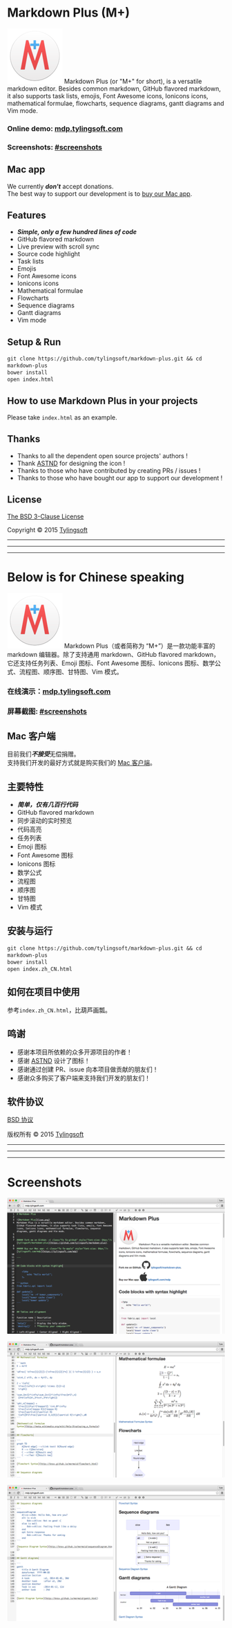 # Markdown Plus (M+)

![Markdown Plus](icon.png)
Markdown Plus (or "M+" for short), is a versatile markdown editor. Besides common markdown, GitHub flavored markdown, it also supports task lists, emojis, Font Awesome icons, Ionicons icons, mathematical formulae, flowcharts, sequence diagrams, gantt diagrams and Vim mode.


### Online demo: [mdp.tylingsoft.com](http://mdp.tylingsoft.com)

### Screenshots: [#screenshots](#screenshots)


## Mac app

We currently ***don't*** accept donations.  
The best way to support our development is to [buy our Mac app](https://tylingsoft.com/mdp).


## Features

- ***Simple, only a few hundred lines of code***
- GitHub flavored markdown
- Live preview with scroll sync
- Source code highlight
- Task lists
- Emojis
- Font Awesome icons
- Ionicons icons
- Mathematical formulae
- Flowcharts
- Sequence diagrams
- Gantt diagrams
- Vim mode


## Setup & Run

```shell
git clone https://github.com/tylingsoft/markdown-plus.git && cd markdown-plus
bower install
open index.html
```


## How to use Markdown Plus in your projects

Please take `index.html` as an example.


## Thanks

- Thanks to all the dependent open source projects' authors !
- Thank [ASTND](http://www.weibo.com/236986311) for designing the icon !
- Thanks to those who have contributed by creating PRs / issues !
- Thanks to those who have bought our app to support our development !


## License

[The BSD 3-Clause License](http://opensource.org/licenses/BSD-3-Clause)

Copyright © 2015 [Tylingsoft](https://tylingsoft.com/)


---

---

---


# Below is for Chinese speaking

![Markdown Plus](icon.png)
Markdown Plus（或者简称为 “M+”）是一款功能丰富的 markdown 编辑器。除了支持通用 markdown、GitHub flavored markdown，它还支持任务列表、Emoji 图标、Font Awesome 图标、Ionicons 图标、数学公式、流程图、顺序图、甘特图、Vim 模式。


### 在线演示：[mdp.tylingsoft.com](http://mdp.tylingsoft.com/index.zh_CN.html)

### 屏幕截图: [#screenshots](#screenshots)


## Mac 客户端

目前我们***不接受***无偿捐赠。  
支持我们开发的最好方式就是购买我们的 [Mac 客户端](https://tylingsoft.com/mdp)。


## 主要特性

- ***简单，仅有几百行代码***
- GitHub flavored markdown
- 同步滚动的实时预览
- 代码高亮
- 任务列表
- Emoji 图标
- Font Awesome 图标
- Ionicons 图标
- 数学公式
- 流程图
- 顺序图
- 甘特图
- Vim 模式


## 安装与运行

```shell
git clone https://github.com/tylingsoft/markdown-plus.git && cd markdown-plus
bower install
open index.zh_CN.html
```


## 如何在项目中使用

参考`index.zh_CN.html`，比葫芦画瓢。


## 鸣谢

- 感谢本项目所依赖的众多开源项目的作者！
- 感谢 [ASTND](http://www.weibo.com/236986311) 设计了图标！
- 感谢通过创建 PR、issue 向本项目做贡献的朋友们！
- 感谢众多购买了客户端来支持我们开发的朋友们！


## 软件协议

[BSD 协议](http://opensource.org/licenses/BSD-3-Clause)

版权所有 © 2015 [Tylingsoft](https://tylingsoft.com/)


---

---

---


# Screenshots

![Markdown Plus](screenshot.png)

![Markdown Plus](screenshot2.png)

![Markdown Plus](screenshot3.png)
